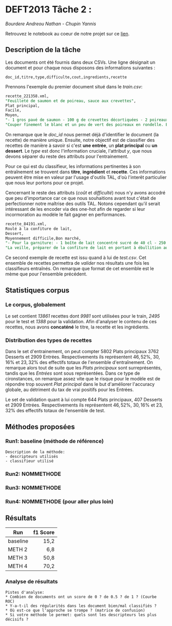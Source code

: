 # DEFT2013 Tâche 2 :

*Bourdere Andreou Nathan - Chupin Yannis*

Retrouvez le notebook au coeur de notre projet sur ce [lien](https://colab.research.google.com/drive/1MnukWfxglrTBuqy65Yd3l0IRLzC3CvEb#scrollTo=lfnRacezr8cU).

## Description de la tâche

Les documents ont été fournis dans deux CSVs. Une ligne désignait un document et pour chaque nous disposons des informations suivantes : 

```
doc_id,titre,type,difficulte,cout,ingredients,recette
```

Prennons l'exemple du premier document situé dans le *train.csv*:

```SQL
recette_221358.xml,
"Feuilleté de saumon et de poireau, sauce aux crevettes",
Plat principal,
Facile,
Moyen,
"- 1 gros pavé de saumon - 100 g de crevettes décortiquées - 2 poireaux moyens - 1 oignon  - 1 pâte feuilletée - 25 cl de crème liquide épaisse - Un peu de vin blanc - 1/2 citron jaune - 1 jaune d'oeuf - Un peu d'huile d'olive  - Une noisette de beurre - Sel, aneth",
"Couper finement le blanc et un peu de vert des poireaux en rondelle. Éplucher et couper l'oignon. Faire chauffer l'huile d'olive et le beurre dans une poêle. Y faire revenir à feu doux les poireaux et l'oignon environ 15 minutes. En fin de cuisson ajouter le vin blanc, un peu d'aneth et du sel. Pendant ce temps faire cuire le saumon dans une poêle huilée. En fin de cuisson le faire griller sur feu vif. Préparer la sauce : mélanger les crevettes, le 1/2 citron jaune, la crème, le sel et l'aneth. Ajouter un peu de sauce à la préparation des poireaux. Préchauffer le four à 200°C (thermostat 6-7.Étaler la pâte feuilletée et la couper en 2. Sur une moitié disposer la préparation au poireaux. Disposer le saumon sur les poireaux. Y verser un peu de sauce sur le dessus (garder le reste de sauce au frigo). Refermer le chausson à l'aide de l'autre moitié de la pâte feuilleté. Bien appuyer sur les bords. Étaler le jaune d’œuf sur le dessus à l'aide d'un pinceau. Enfourner environ 20 minutes. Avant de servir chauffer la sauce et la servir à côté du feuilleté.On peut servir ce feuilleté avec une salade verte."
```

On remarque que le *doc_id* nous permet déjà d'identifier le document (la recette) de manière unique. Ensuite, notre objectif est de classifier des recettes de manière à savoir si c'est **une entrée**, un **plat principal** ou **un dessert**. Le *type* est donc l'information cruciale, l'attribut $y$, que nous devons séparer du reste des attributs pour l'entrainement.

Pour ce qui est du classifieur, les informations pertinentes à son entraînement se trouvent dans **titre**, **ingrédient** et **recette**. Ces informations peuvent être mise en valeur par l'usage d'outils TAL, d'où l'interêt particulier que nous leur portons pour ce projet. 

Cencernant le reste des attributs (*coût* et *difficulté*) nous n'y avons accodré que peu d'importance car ce que nous souhaitions avant tout c'était de perfectionner notre maîtrise des outils TAL. Notons cependant qu'il serait intéressant de les encoder via des one-hot afin de regarder si leur incormoration au modèle le fait gagner en performances. 

```SQL
recette_84191.xml,
Roulé à la confiture de lait,
Dessert,
Moyennement difficile,Bon marché,
"- Pour la garniture: - 1 boîte de lait concentré sucré de 40 cl - 250 g de mascarpone - Pour le biscuit: - 4 oeufs - 50 g de farine - 50 g de fleur de maïs - 125 g de sucre",
"La veille, préparer de la confiture de lait en portant à ébullition au bain marie pendant 3 heures le lait concentré sucré. Mélanger énergiquement les 4 jaunes d'oeufs avec le sucre, la farine, la fécule. Monter les blancs en neige et les incorporer à la préparation précédente. Répandre le tout sur une plaque de cuisson(penser au démoulage facile : silicone, papier cuisson...)et faire cuire juste 15 minutes à 180°C (thermostat 6). A la sortie du four, le rouler sur lui-même dans un linge humide. Mélanger la confiture de lait avec le mascarpone jusqu'à l'obtention d'une pâte lisse. Étaler la crème obtenue sur le biscuit en veillant à ne pas aller jusqu'aux bords puis le rouler à nouveau. Mettre au moins 1 heure au réfrigérateur. Attention aux divers temps de repos/préparation ! Chocolat chaud"
```
Ce second exemple de recette est issu quand à lui de *test.csv*. Cet ensemble de recettes permettra de *valider* nos résultats une fois les classifieurs entraînés. On remarque que format de cet ensemble est le mème que pour l'ensemble précédent. 

## Statistiques corpus
 
### Le corpus, globalement

Le set contient *13861* recettes dont *9981* sont utilisées pour le train, *2495* pour le test et *1388* pour la validation. 
Afin d'analyser le contenu de ces recettes, nous avons **concaténé** le titre, la recette et les ingrédients. 

### Distribution des types de recettes

Dans le set d'entrainement, on peut compter $5802$ Plats principaux $3762$ Desserts et $2909$ Entrées. Respectivements ils représentent $46,52\%$, $30,16\%$ et $23,32\%$ des effectifs totaux de l'ensemble d'entraînement. On remarque alors tout de suite que les *Plats principaux* sont surreprésentés, tandis que les *Entrées* sont sous représentées. Dans ce type de cironstances, on remarque assez vite que le risque pour le modèle est de répondre trop souvent *Plat principal* dans le but d'améliorer l'accuracy globale, au détriment du tax de vrai positifs pour les Entrées. 

Le set de validation quant à lui compte 644 Plats principaux, 407 Desserts et  2909 Entrées. Respectivements ils représentent $46,52\%$, $30,16\%$ et $23,32\%$ des effectifs totaux de l'ensemble de test.

## Méthodes proposées

### Run1: baseline (méthode de référence)

	Description de la méthode:
	- descripteurs utilisés
	- classifieur utilisé

### Run2: NOMMETHODE
### Run3: NOMMETHODE
### Run4: NOMMETHODE (pour aller plus loin)

## Résultats

| Run      | f1 Score |
| -------- | --------:|
| baseline |  15,2 |
| METH 2   |   6,8 |
| METH 3   |  50,8 |
| METH 4   |  70,2 |

### Analyse de résultats
	
	Pistes d'analyse:
	* Combien de documents ont un score de 0 ? de 0.5 ? de 1 ? (Courbe ROC)
	* Y-a-t-il des régularités dans les document bien/mal classifiés ?
	* Où est-ce que l'approche se trompe ? (matrice de confusion)
	* Si votre méthode le permet: quels sont les descripteurs les plus décisifs ?
